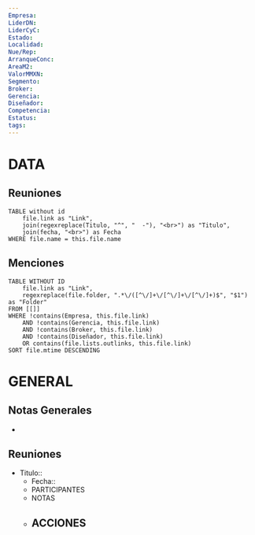 ```yaml
---
Empresa: 
LiderDN: 
LiderCyC: 
Estado: 
Localidad: 
Nue/Rep: 
ArranqueConc: 
AreaM2: 
ValorMMXN: 
Segmento: 
Broker: 
Gerencia: 
Diseñador: 
Competencia: 
Estatus: 
tags:
---
```

# DATA
## Reuniones
```dataview
TABLE without id 
	file.link as "Link",
	join(regexreplace(Titulo, "^", "  -"), "<br>") as "Titulo", 
	join(fecha, "<br>") as Fecha
WHERE file.name = this.file.name
```
## Menciones
```dataview
TABLE WITHOUT ID 
	file.link as "Link", 
	regexreplace(file.folder, ".*\/([^\/]+\/[^\/]+\/[^\/]+)$", "$1") as "Folder"
FROM [[]]
WHERE !contains(Empresa, this.file.link) 
	AND !contains(Gerencia, this.file.link) 
	AND !contains(Broker, this.file.link) 
	AND !contains(Diseñador, this.file.link)
	OR contains(file.lists.outlinks, this.file.link)
SORT file.mtime DESCENDING
```
# GENERAL
## Notas Generales
- 
## Reuniones

- Titulo::
	- Fecha::
	- PARTICIPANTES
	- NOTAS
	- ACCIONES
		- 
	